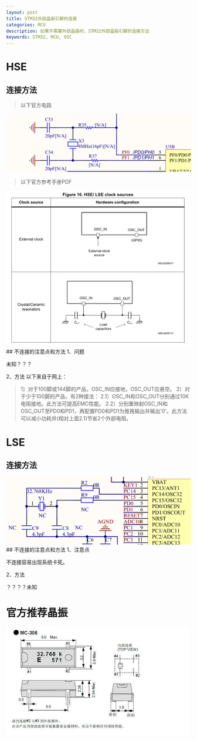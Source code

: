 ```yaml
---
layout: post
title: STM32外部晶振引脚的连接
categories: MCU
description: 如果不需要外部晶振时，STM32外部晶振引脚的连接方法
keywords: STM32, MCU, OSC
---
```


# HSE
## 连接方法
>以下官方电路

 <img src="/images/posts/2018-3-15-STM32-OSC-Pins-Connect/HSE_OSC.png" width="600" alt="STM32L1的HSE晶振连接方法" />

>以下官方参考手册PDF

 <img src="/images/posts/2018-3-15-STM32-OSC-Pins-Connect/HSE_LSE_ST.png" width="600" alt="STM32L1的HSE晶振连接方法" />
## 不连接的注意点和方法
1、问题

未知？？？

2、方法
以下来自于网上：

>1）对于100脚或144脚的产品，OSC_IN应接地，OSC_OUT应悬空。
>2）对于少于100脚的产品，有2种接法：
>2.1）OSC_IN和OSC_OUT分别通过10K电阻接地。此方法可提高EMC性能。
>2.2）分别重映射OSC_IN和OSC_OUT至PD0和PD1，再配置PD0和PD1为推挽输出并输出'0'。此方法可以减小功耗并(相对上面2.1)节省2个外部电阻。

# LSE
## 连接方法
<img src="/images/posts/2018-3-15-STM32-OSC-Pins-Connect/LSE_OSC.png" width="600" alt="STM32L1的LSE晶振连接方法" />
## 不连接的注意点和方法
1、注意点

不连接容易出现系统卡死。

2、方法

？？？？未知

# 官方推荐晶振

<img src="/images/posts/2018-3-15-STM32-OSC-Pins-Connect/OSC_Recomanded.jpg" width="500" alt="STM32L1的LSE和HSE晶振推荐" />